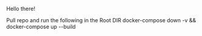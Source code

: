 Hello there!

Pull repo and run the following in the Root DIR
docker-compose down -v && docker-compose up --build
